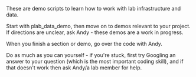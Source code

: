These are demo scripts to learn how to work with lab infrastructure and data. 

Start with plab_data_demo, then move on to demos relevant to your project. If directions are unclear, ask Andy - these demos are a work in progress.

When you finish a section or demo, go over the code with Andy.

Do as much as you can yourself - if you're stuck, first try Googling an answer to your question (which is the most important coding skill), and if that doesn't work then ask Andy/a lab member for help. 
